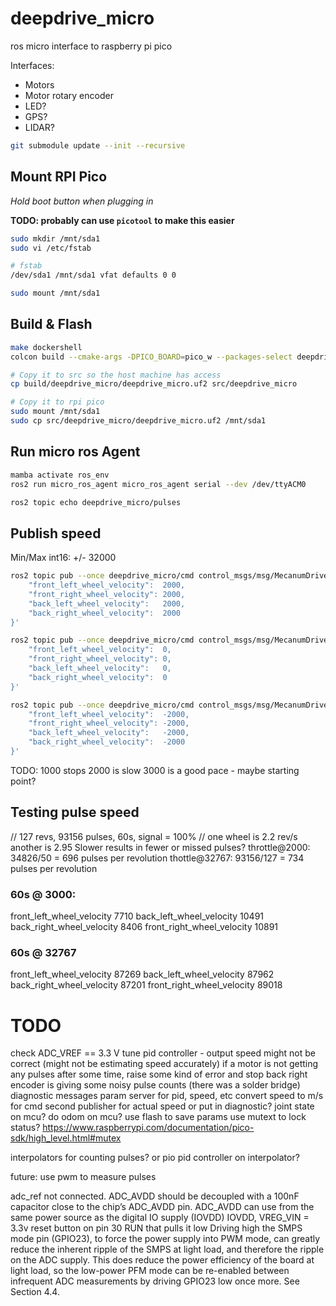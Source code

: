 # deepdrive_micro

ros micro interface to raspberry pi pico

Interfaces:
- Motors
- Motor rotary encoder
- LED?
- GPS?
- LIDAR?

```sh
git submodule update --init --recursive
```

## Mount RPI Pico

*Hold boot button when plugging in*

**TODO: probably can use `picotool` to make this easier**

```sh
sudo mkdir /mnt/sda1
sudo vi /etc/fstab

# fstab
/dev/sda1 /mnt/sda1 vfat defaults 0 0

sudo mount /mnt/sda1
```

## Build & Flash

```sh
make dockershell
colcon build --cmake-args -DPICO_BOARD=pico_w --packages-select deepdrive_micro

# Copy it to src so the host machine has access
cp build/deepdrive_micro/deepdrive_micro.uf2 src/deepdrive_micro

# Copy it to rpi pico
sudo mount /mnt/sda1
sudo cp src/deepdrive_micro/deepdrive_micro.uf2 /mnt/sda1
```

## Run micro ros Agent
```sh
mamba activate ros_env
ros2 run micro_ros_agent micro_ros_agent serial --dev /dev/ttyACM0

ros2 topic echo deepdrive_micro/pulses
```

## Publish speed
Min/Max int16: +/- 32000

```sh
ros2 topic pub --once deepdrive_micro/cmd control_msgs/msg/MecanumDriveControllerState '{
    "front_left_wheel_velocity":  2000,
    "front_right_wheel_velocity": 2000,
    "back_left_wheel_velocity":   2000,
    "back_right_wheel_velocity":  2000
}'

ros2 topic pub --once deepdrive_micro/cmd control_msgs/msg/MecanumDriveControllerState '{
    "front_left_wheel_velocity":  0,
    "front_right_wheel_velocity": 0,
    "back_left_wheel_velocity":   0,
    "back_right_wheel_velocity":  0
}'

ros2 topic pub --once deepdrive_micro/cmd control_msgs/msg/MecanumDriveControllerState '{
    "front_left_wheel_velocity":  -2000,
    "front_right_wheel_velocity": -2000,
    "back_left_wheel_velocity":   -2000,
    "back_right_wheel_velocity":  -2000
}'
```

TODO: 1000 stops
2000 is slow
3000 is a good pace - maybe starting point?

## Testing pulse speed
// 127 revs, 93156 pulses, 60s, signal = 100%
// one wheel is 2.2 rev/s another is 2.95
Slower results in fewer or missed pulses?
throttle@2000: 34826/50 = 696 pulses per revolution
thottle@32767: 93156/127 = 734 pulses per revolution

### 60s @ 3000:
front_left_wheel_velocity   7710
back_left_wheel_velocity    10491
back_right_wheel_velocity   8406
front_right_wheel_velocity  10891

### 60s @ 32767
front_left_wheel_velocity   87269
back_left_wheel_velocity    87962
back_right_wheel_velocity   87201
front_right_wheel_velocity  89018


# TODO
check ADC_VREF == 3.3 V
tune pid controller - output speed might not be correct (might not be estimating speed accurately)
if a motor is not getting any pulses after some time, raise some kind of error and stop
back right encoder is giving some noisy pulse counts (there was a solder bridge)
diagnostic messages
param server for pid, speed, etc
convert speed to m/s for cmd
second publisher for actual speed or put in diagnostic?
joint state on mcu?
do odom on mcu?
use flash to save params
use mutext to lock status? https://www.raspberrypi.com/documentation/pico-sdk/high_level.html#mutex

interpolators for counting pulses? or pio
pid controller on interpolator?

future: use pwm to measure pulses

adc_ref not connected.
ADC_AVDD should be decoupled with a 100nF capacitor close to the chip’s ADC_AVDD pin.
ADC_AVDD can use from the same power source as the digital IO supply (IOVDD)
IOVDD, VREG_VIN = 3.3v 
reset button on pin 30 RUN that pulls it low
Driving high the SMPS mode pin (GPIO23), to force the power supply into PWM mode, can greatly reduce the inherent ripple of the SMPS at light load, and therefore the ripple on the ADC supply. This does reduce the power efficiency of the board at light load, so the low-power PFM mode can be re-enabled between infrequent ADC measurements by driving GPIO23 low once more. See Section 4.4.
